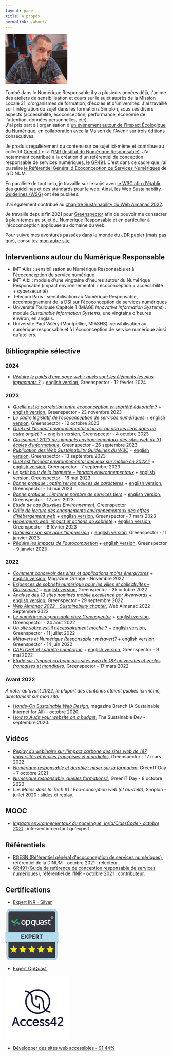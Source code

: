 ```yaml
---
layout: page
title: A propos
permalink: /about/
---
```


![Portrait LauDev](/assets/laudev-min.png)  

Tombé dans le Numérique Responsable il y a plusieurs années déjà, j'anime des ateliers de sensibilisation et cours sur le sujet auprès de la Mission Locale 31, d'organismes de formation, d'écoles et d'universités. J'ai travaillé sur l'intégration du sujet dans les formations Simplon, sous ses divers aspects (accessibilité, écoconception, performance, économie de l'attention, données personnelles, etc).   
J'ai pris part à l'organisation d'[un événement autour de l'Impact Écologique du Numérique](https://maisondelavenir.eu/developper-le-pouvoir-dagir/retour-sur-la-2eme-edition-de-limpact-ecologique-du-numerique/), en collaboration avec la Maison de l'Avenir sur trois éditions consécutives.   
   
Je produis régulièrement du contenu sur ce sujet ici-même et contribue au collectif [GreenIT](https://collectif.greenit.fr/) et à l'[INR (Institut du Numérique Responsable)](https://institutnr.org/). J'ai notamment contribué à la création d'un référentiel de conception responsable de services numériques, [le GR491](https://gr491.isit-europe.org/). C'est dans ce cadre que j'ai pu relire [le Référentiel Général d'Ecoconception de Services Numériques](https://ecoresponsable.numerique.gouv.fr/publications/referentiel-general-ecoconception/) de la DINUM.  

En parallèle de tout cela, je travaille sur le sujet avec [le W3C afin d'établir des guidelines et des standards pour le web](https://www.w3.org/community/sustyweb/). Ainsi, les [Web Sustainability Guidelines (WSG)](https://www.w3.org/community/sustyweb/2023/09/07/web-sustainability-guidelines/) ont été publiées.  

J'ai également contribué au [chapitre Sustainability du Web Almanac 2022](https://almanac.httparchive.org/en/2022/sustainability).
  
  
Je travaille depuis fin 2021 pour [Greenspector](https://greenspector.com/fr/accueil/) afin de pouvoir me consacrer à plein temps au sujet du Numérique Responsable et en particulier à l'écoconception appliquée au domaine du web.  
  
Pour suivre mes aventures passées dans le monde du JDR papier (mais pas que), consultez [mon autre site](https://sites.google.com/site/labodebob/).

## Interventions autour du Numérique Responsable
* IMT Alès : sensibilisation au Numérique Responsable et à l'écoconception de service numérique
* IMT Albi : module d'une vingtaine d'heures autour du Numérique Responsable (impact environnemental + écoconception + accessibilité + cybersécurité)
* Telecom Paris : sensibilisation au Numérique Responsable, accompagnement de la DSI sur l'écoconception de services numériques
* Université Toulouse Capitole 1 (MIAGE *Innovative Information Systems*) : module *Sustainable Information Systems*, une vingtaine d'heures environ, en anglais.
* Université Paul Valéry (Montpellier, MIASHS): sensibilisation au numérique responsable et à l'écoconception de service numérique ainsi qu'ateliers.

## Bibliographie sélective
### 2024
* [*Réduire le poids d’une page web : quels sont les éléments les plus impactants ?*](https://greenspector.com/fr/reduire-poids-page-web-quels-elements-plus-impactants/) + [english version](https://greenspector.com/en/reduce-the-weight-of-a-web-page-which-elements-have-the-greatest-impact/), Greenspector - 12 février 2024
  
### 2023
* [*Quelle est la corrélation entre écoconception et sobriété éditoriale ?*](https://greenspector.com/fr/quelle-est-la-correlation-entre-ecoconception-et-sobriete-editoriale/) + [english version](https://greenspector.com/en/what-is-the-correlation-between-eco-design-and-editorial-sobriety/), Greenspector - 23 novembre 2023
* [*Le cadre législatif de l’écoconception de services numériques*](https://greenspector.com/fr/le-cadre-legislatif-de-lecoconception-de-services-numeriques/) + [english version](https://greenspector.com/en/the-legislative-framework-for-the-eco-design-of-digital-services/), Greenspector - 12 octobre 2023
* [*Quel est l’impact environnemental d’ouvrir ou non les liens dans un autre onglet ?*](https://greenspector.com/fr/quel-est-limpact-environnemental-douvrir-ou-non-les-liens-dans-un-autre-onglet/) + [english version](https://greenspector.com/en/what-is-the-environmental-impact-of-opening-or-not-opening-links-in-another-tab/), Greenspector - 4 octobre 2023
* [*Classement 2023 des impacts environnementaux des sites web de 31 écoles d’informatique*](https://greenspector.com/fr/classement-2023-des-impacts-environnementaux-des-sites-web-de-31-ecoles-dinformatique/), Greenspector - 26 septembre 2023
* [*Publication des Web Sustainability Guidelines du W3C*](https://greenspector.com/fr/publication-des-web-sustainability-guidelines-du-w3c/) + [english version](https://greenspector.com/en/publication-of-the-w3c-web-sustainability-guidelines/), Greenspector - 13 septembre 2023
* [*Quel est l’impact environnemental des jeux sur mobile en 2023 ?*](https://greenspector.com/fr/palmares-2023-des-jeux-sur-mobile/) + [english version](https://greenspector.com/en/what-is-the-environmental-impact-of-mobile-games-in-2023/), Greenspector - 7 septembre 2023
* [*Le petit bout de la lorgnette – impacts environnementaux*](https://greenspector.com/fr/le-petit-bout-de-la-lorgnette/) + [english version](https://greenspector.com/en/a-closer-look/), Greenspector - 16 mai 2023
* [*Bonne pratique : optimiser les polices de caractères*](https://greenspector.com/fr/bonne-pratique-optimiser-les-polices-de-caracteres/) + [english version](https://greenspector.com/en/best-practice-optimizing-fonts/), Greenspector - 16 mai 2023
* [*Bonne pratique : Limiter le nombre de services tiers*](https://greenspector.com/fr/bonne-pratique-limiter-le-nombre-de-services-tiers/) + [english version](https://greenspector.com/en/best-practice-limit-the-number-of-third-party-services/), Greenspector - 12 avril 2023
* [*Etude de cas Bruxelles Environnement*](https://greenspector.com/fr/ressources/etude-de-cas/bruxelles-environnement-ecobuild/), Greenspector
* [*Grille de lecture des engagements environnementaux des offres d’hébergement web*](https://greenspector.com/fr/grille-lecture-engagements-environnementaux-offres-hebergement-web/) + [english version](https://greenspector.com/en/comparison-of-web-hosting-offers-selected-for-their-environmental-commitments/), Greenspector - 7 mars 2023
* [*Hébergeurs web, impact et actions de sobriété*](https://greenspector.com/fr/hebergeurs-impact-et-actions-de-sobriete/) + [english version](https://greenspector.com/en/web-hosts-impact-and-sobriety-actions/), Greenspector - 8 février 2023
* [*Optimiser son site pour l’impression*](https://greenspector.com/fr/optimiser-son-site-pour-limpression/) + [english version](https://greenspector.com/en/optimising-your-website-for-print/), Greenspector - 11 janvier 2023
* [*Réduire les impacts de l’autocomplétion*](https://greenspector.com/fr/reduire-les-impacts-de-lautocompletion/) + [english version](https://greenspector.com/en/reducing-the-impact-of-autocompletion/), Greenspector - 9 janvier 2023

### 2022
* [*Comment concevoir des sites et applications moins énergivores*](https://www.orange.com/fr/magazines/crise-de-confiance-defi-ecologique-et-si-linnovation-etait-une-solution/comment-concevoir) + [english version](https://www.orange.com/en/magazines/digital-innovation-do-you-trust-it-have-positive-impact/how-design-more-eco-efficient), Magazine Orange - Novembre 2022
* [*Exigences de sobriété numérique pour les villes et collectivités – Classement*](https://greenspector.com/fr/exigences-de-sobriete-numerique-pour-les-villes-et-collectivites-classement/) + [english version](https://greenspector.com/en/digital-sobriety-requirements-for-cities-and-communities-ranking/), Greenspector - 25 octobre 2022
* [*Analyse des 10 sites nominés mobile excellence par Awwwards*](https://greenspector.com/fr/analyse-des-10-sites-nomines-mobile-excellence-par-awwwards/) + [english version](https://greenspector.com/en/analysis_sites_nominated_mobile_excellence_awwwards/), Greenspector - 29 septembre 2022
* [*Web Almanac 2022 - Sustainability chapter*](https://almanac.httparchive.org/en/2022/sustainability), Web Almanac 2022 - Septembre 2022
* [*Le numérique responsable chez Greenspector*](https://greenspector.com/fr/le-numerique-responsable-chez-greenspector/) + [english version](https://greenspector.com/en/digital-sobriety-at-greenspector/), Greenspector - 24 août 2022
* [*Un site sobre est-il nécessairement moche ?*](https://greenspector.com/fr/un-site-sobre-est-il-necessairement-moche/) + [english version](https://greenspector.com/en/does-a-sober-site-have-to-be-ugly/), Greenspector - 11 juillet 2022
* [*Métavers et Numérique Responsable : métavert?*](https://greenspector.com/fr/metavert/) + [english version](https://greenspector.com/en/metaverse-and-digital-sobriety/), Greenspector - 14 juin 2022
* [*CAPTCHA et sobriété numérique*](https://greenspector.com/fr/captcha-et-sobriete-numerique/) + [english version](https://greenspector.com/en/captcha-and-digital-sobriety/), Greenspector - 9 mai 2022
* [*Etude sur l'impact carbone des sites web de 187 universités et écoles françaises et mondiales*](https://greenspector.com/fr/classement-2022-de-limpact-carbone-des-sites-web-des-ecoles-et-universites/), Greenspector - 17 mars 2022

### Avant 2022
*A noter qu'avant 2022, la plupart des contenus étaient publiés ici-même, directement sur mon site.*
* [*Hands-On Sustainable Web Design*](https://branch.climateaction.tech/2020/10/10/hands-on-sustainable-web-design/), magazine Branch (A Sustainable Internet for All) - octobre 2020.
* [*How to Audit your website on a budget*](https://the-sustainable.dev/how-to-audit-your-website-on-a-budget/), The Sustainable Dev - septembre 2020.

## Vidéos
* [*Replay du webinaire sur l'impact carbone des sites web de 187 universités et écoles françaises et mondiales*](https://www.youtube.com/watch?v=-KT8gPsybH8), Greenspector - 17 mars 2022
* [*Numérique responsable et durable : miser sur la formation*](https://www.youtube.com/watch?v=ZjeQg7YIy7Y&list=PL8tNJxaWQ-hKfklI1Jz6IV0_QDkSrdWYi&index=6), GreenIT Day - 7 octobre 2021  
* [*Numérique responsable, quelles formations?*](https://www.youtube.com/watch?v=jogXSmC0h5E&list=PL8tNJxaWQ-hLASiuBMfgou97DnFYXvsdA&index=7), GreenIT Day - 8 octobre 2020
* *Les Mains dans la Tech #1 : Eco-conception web (et au-delà)*, Simplon - juillet 2020 : [slides](https://ldevernay.github.io/assets/Les%20mains%20dans%20la%20tech%201%20-%20%C3%A9coconception.pdf) et [replay](https://www.youtube.com/watch?v=NFAmj-XgFTo&feature=youtu.be).

## MOOC
* [*Impacts environnementaux du numérique, Inria/ClassCode - octobre 2021*](https://www.fun-mooc.fr/fr/cours/impacts-environnementaux-du-numerique/) : intervention en tant qu'expert. 

## Référentiels
* [RGESN (Référentiel général d'écoconception de services numériques)](https://ecoresponsable.numerique.gouv.fr/publications/referentiel-general-ecoconception/), référentiel de la DINUM - octobre 2021 : relecteur.
* [GR491 (Guide de référence de conception responsable de services numériques)](https://gr491.isit-europe.org/), référentiel de l'INR - octobre 2021 : contributeur.
  
## Certifications
* [Expert INR - Silver](https://experts.isit-europe.org/fr/les-expertes-et-experts-nr/laurent-devernay/)  
  
![Expert OpQuast](/assets/opquast.png)  

* [Expert OpQuast](https://directory.opquast.com/fr/certificat/F48V5U/)

![Access42](/assets/logo_access42.jpg)
* [Développer des sites web accessibles - 91.44%](https://access42.net/?lang=fr)
